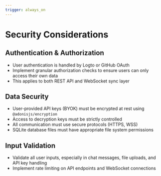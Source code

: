 ```yaml
---
trigger: always_on
---
```


# Security Considerations

## Authentication & Authorization

- User authentication is handled by Logto or GitHub OAuth
- Implement granular authorization checks to ensure users can only access their own data
- This applies to both REST API and WebSocket sync layer

## Data Security

- User-provided API keys (BYOK) must be encrypted at rest using `@adonisjs/encryption`
- Access to decryption keys must be strictly controlled
- All communication must use secure protocols (HTTPS, WSS)
- SQLite database files must have appropriate file system permissions

## Input Validation

- Validate all user inputs, especially in chat messages, file uploads, and API key handling
- Implement rate limiting on API endpoints and WebSocket connections
